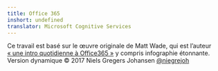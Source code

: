 ```yaml
---
title: Office 365
inshort: undefined
translator: Microsoft Cognitive Services
---
```



Ce travail est basé sur le œuvre originale de Matt Wade, qui est l’auteur [« une intro quotidienne à Office365 »](http://icansharepoint.com/an-everyday-intro-to-office-365/) y compris infographie étonnante. Version dynamique © 2017 Niels Gregers Johansen [@niegrejoh](https://twitter.com/niegrejoh)

